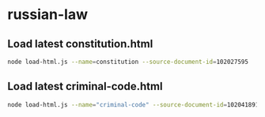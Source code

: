 # russian-law

## Load latest constitution.html
```sh
node load-html.js --name=constitution --source-document-id=102027595
```

## Load latest criminal-code.html
```sh
node load-html.js --name="criminal-code" --source-document-id=102041891
```